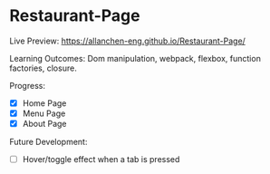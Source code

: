 # Restaurant-Page

Live Preview: https://allanchen-eng.github.io/Restaurant-Page/

Learning Outcomes: Dom manipulation, webpack, flexbox, function factories, closure.

Progress:
- [x] Home Page
- [x] Menu Page
- [x] About Page

Future Development:
- [ ] Hover/toggle effect when a tab is pressed
